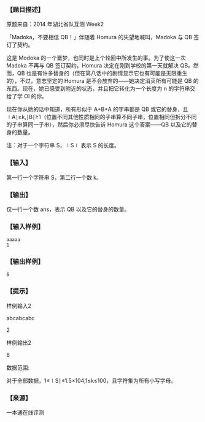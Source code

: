 ### 【题目描述】

原题来自：2014 年湖北省队互测 Week2

「Madoka，不要相信 QB！」伴随着 Homura 的失望地喊叫，Madoka 与 QB 签订了契约。

这是 Modoka 的一个噩梦，也同时是上个轮回中所发生的事。为了使这一次 Madoka 不再与 QB 签订契约，Homura 决定在刚到学校的第一天就解决 QB。然而，QB 也是有许多替身的（但在第八话中的剧情显示它也有可能是无限重生的），不过，意志坚定的 Homura 是不会放弃的——她决定消灭所有可能是 QB 的东西。现在，她已感受到附近的状态，并且把它转化为一个长度为 n 的字符串交给了学 OI 的你。

现在你从她的话中知道，所有形似于 A+B+A 的字串都是 QB 或它的替身，且 ∣A∣≥k,∣B∣≥1（位置不同其他性质相同的子串算不同子串，位置相同但拆分不同的子串算同一子串），然后你必须尽快告诉 Homura 这个答案——QB 以及它的替身的数量。

注：对于一个字符串 S，∣S∣ 表示 S 的长度。

### 【输入】

第一行一个字符串 S，第二行一个数 k。

### 【输出】

仅一行一个数 ans，表示 QB 以及它的替身的数量。

### 【输入样例】

```
aaaaa
1
```

### 【输出样例】

```
6
```

### 【提示】

样例输入2

abcabcabc

2

样例输出2

8

数据范围:

对于全部数据，1≤∣S∣≤1.5×104,1≤k≤100，且字符集为所有小写字母。


 ### 【来源】

 一本通在线评测 